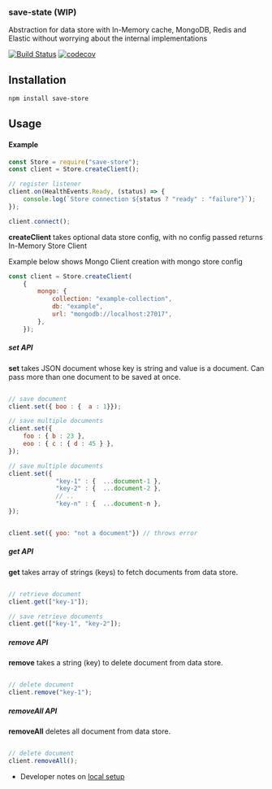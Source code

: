 ### save-state (WIP)

Abstraction for data store with In-Memory cache, MongoDB, Redis and Elastic without worrying about the internal implementations


[![Build Status](https://travis-ci.com/adithyasathu/save-state.svg?branch=master)](https://travis-ci.com/adithyasathu/save-state)
[![codecov](https://codecov.io/gh/adithyasathu/save-state/branch/master/graph/badge.svg)](https://codecov.io/gh/adithyasathu/save-state)

## Installation

```bash
npm install save-store
```

## Usage

#### Example

```js
const Store = require("save-store");
const client = Store.createClient();

// register listener
client.on(HealthEvents.Ready, (status) => {
    console.log(`Store connection ${status ? "ready" : "failure"}`);
});

client.connect();

```

**createClient** takes optional data store config, with no config passed returns In-Memory Store Client

Example below shows Mongo Client creation with mongo store config


```js
const client = Store.createClient(
    {
        mongo: {
            collection: "example-collection",
            db: "example",
            url: "mongodb://localhost:27017",
        },
    });
```


##### set API

**set** takes JSON document whose key is string and value is a document. Can pass more than one document to be saved at once.

```js

// save document
client.set({ boo : {  a : 1}});

// save multiple documents
client.set({
    foo : { b : 23 },
    eoo : { c : { d : 45 } },
});

// save multiple documents
client.set({
             "key-1" : {  ...document-1 },
             "key-2" : {  ...document-2 },
             // ..
             "key-n" : {  ...document-n },
});

```


```js

client.set({ yoo: "not a document"}) // throws error

```


##### get API

**get** takes array of strings (keys) to fetch documents from data store.

```js

// retrieve document
client.get(["key-1"]);

// save retrieve documents
client.get(["key-1", "key-2"]);

```

##### remove API

**remove** takes a string (key) to delete document from data store.

```js

// delete document
client.remove("key-1");

```



##### removeAll API

**removeAll**  deletes all document from data store.

```js

// delete document
client.removeAll();

```



* Developer notes on [local setup](./docs/local-setup.md)
